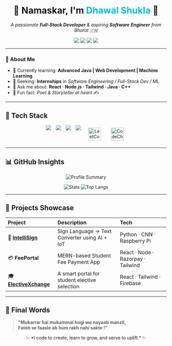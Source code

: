 <h1 align="center">🙏 Namaskar, I'm <span style="color:#00bcd4;">Dhawal Shukla</span> 👋</h1>

<p align="center">
  <em>A passionate <b>Full-Stack Developer</b> & aspiring <b>Software Engineer</b> from Bharat 🇮🇳</em>
</p>

<p align="center">
  <a href="https://www.linkedin.com/in/dhawalshukl/"><img src="https://img.shields.io/badge/-LinkedIn-blue?logo=linkedin&logoColor=white&style=flat"/></a>
  <a href="mailto:dhawalmannu@gmail.com"><img src="https://img.shields.io/badge/-Email-red?logo=gmail&logoColor=white&style=flat"/></a>
  <a href="https://x.com/dhawalshukl"><img src="https://img.shields.io/badge/-Twitter-black?logo=x&logoColor=white&style=flat"/></a>
  <a href="https://dhawalshankar.github.io/"><img src="https://img.shields.io/badge/-Website-0A66C2?style=flat&logo=vercel&logoColor=white"/></a>
</p>

---

### 🌱 About Me  

- 🔭 Currently learning: **Advanced Java | Web Development | Machine Learning**  
- 💼 Seeking: **Internships** in *Software Engineering / Full-Stack Dev / ML*  
- 💬 Ask me about: **React · Node.js · Tailwind · Java · C++**  
- 🧠 Fun fact: *Poet & Storyteller at heart ✍️*  

---

## 🧠 Tech Stack  

<div align="center" style="display:flex;flex-wrap:wrap;gap:15px;justify-content:center;">

<!-- Frontend -->
<img src="https://skillicons.dev/icons?i=html,css,js,ts,react,tailwind,figma" />

<!-- Backend & DB -->
<img src="https://skillicons.dev/icons?i=nodejs,express,mongodb,firebase" />

<!-- Languages -->
<img src="https://skillicons.dev/icons?i=java,cpp,python" />

<!-- Tools & Platforms -->
<img src="https://skillicons.dev/icons?i=git,github,vscode" />
<img src="https://cdn.jsdelivr.net/gh/simple-icons/simple-icons/icons/leetcode.svg" width="40" alt="LeetCode" style="margin:8px;"/>
<img src="https://cdn.jsdelivr.net/gh/simple-icons/simple-icons/icons/codechef.svg" width="40" alt="CodeChef" style="margin:8px;"/>

</div>

---

## 📊 GitHub Insights  

<div align="center">
  
![Profile Summary](https://github-profile-summary-cards.vercel.app/api/cards/profile-details?username=DhawalShankar&theme=radical)
  
![Stats](https://github-readme-stats.vercel.app/api?username=DhawalShankar&show_icons=true&theme=radical&hide_border=true)
![Top Langs](https://github-readme-stats.vercel.app/api/top-langs/?username=DhawalShankar&layout=compact&langs_count=6&theme=radical&hide_border=true)

</div>

---

## 🚀 Projects Showcase  

| Project | Description | Tech |
|:--|:--|:--|
| 🧠 **[IntelliSign](https://github.com/DhawalShankar/intellisign)** | Sign Language → Text Converter using AI + IoT | Python · CNN · Raspberry Pi |
| 💳 **FeePortal** | MERN-based Student Fee Payment App | React · Node · Razorpay · Tailwind |
| 🎓 **[ElectiveXchange](https://github.com/DhawalShankar/ElectiveXchange)** | A smart portal for student elective selection | React · Tailwind · Firebase |

---

## 🪷 Final Words  

> **"Mukarrar hai mukammal hogi wo nayaab manzil,  
> Fateh se faasle ab hum rakh nahi sakte !"**  

<p align="center">
✨ *I code to create, learn to grow, and serve to uplift.* ✨  
</p>
